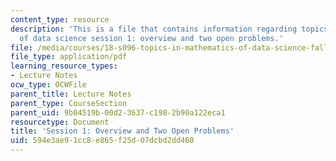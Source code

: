 ```yaml
---
content_type: resource
description: 'This is a file that contains information regarding topics in mathematics
  of data science session 1: overview and two open problems.'
file: /media/courses/18-s096-topics-in-mathematics-of-data-science-fall-2015/594e3ae91cc8e865f25d07dcbd2dd460_MIT18_S096F15_Ses1.pdf
file_type: application/pdf
learning_resource_types:
- Lecture Notes
ocw_type: OCWFile
parent_title: Lecture Notes
parent_type: CourseSection
parent_uid: 9b04519b-00d2-3637-c198-2b90a122eca1
resourcetype: Document
title: 'Session 1: Overview and Two Open Problems'
uid: 594e3ae9-1cc8-e865-f25d-07dcbd2dd460
---
```

